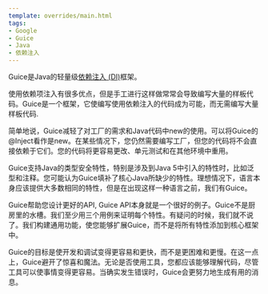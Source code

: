 ```yaml
---
template: overrides/main.html
tags:
- Google
- Guice
- Java
- 依赖注入
---
```


Guice是Java的轻量级[依赖注入 (DI)](https://en.wikipedia.org/wiki/Dependency_injection)框架。

使用依赖项注入有很多优点，但是手工进行这样做常常会导致编写大量的样板代码。Guice是一个框架，它使编写使用依赖注入的代码成为可能，而无需编写大量样板代码.

简单地说，Guice减轻了对工厂的需求和Java代码中new的使用。可以将Guice的@Inject看作是new。在某些情况下，您仍然需要编写工厂，但您的代码将不会直接依赖于它们。您的代码将更容易更改、单元测试和在其他环境中重用。

Guice支持Java的类型安全特性，特别是涉及到Java 5中引入的特性时，比如泛型和注释。您可能认为Guice填补了核心Java所缺少的特性。理想情况下，语言本身应该提供大多数相同的特性，但是在出现这样一种语言之前，我们有Guice。

Guice帮助您设计更好的API, Guice API本身就是一个很好的例子。Guice不是厨房里的水槽。我们至少用三个用例来证明每个特性。有疑问的时候，我们就不说了。我们构建通用功能，使您能够扩展Guice，而不是将所有特性添加到核心框架中。

Guice的目标是使开发和调试变得更容易和更快，而不是更困难和更慢。在这一点上，Guice避开了惊喜和魔法。无论是否使用工具，您都应该能够理解代码，尽管工具可以使事情变得更容易。当确实发生错误时，Guice会更努力地生成有用的消息。
